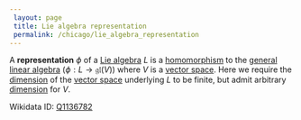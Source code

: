 ```yaml
---
 layout: page
 title: Lie algebra representation
 permalink: /chicago/lie_algebra_representation
---
```

A **representation** $\phi$ of a [Lie algebra](https://mathgloss.github.io/MathGloss/Lie_algebra) $L$ is a [homomorphism](https://mathgloss.github.io/MathGloss/Lie_algebra_homomorphism) to the [general linear algebra](https://mathgloss.github.io/MathGloss/general_linear_algebra) ($\phi:L \to \mathfrak{gl}(V)$) where $V$ is a [vector space](https://mathgloss.github.io/MathGloss/vector_space). Here we require the [dimension](https://mathgloss.github.io/MathGloss/dimension_of_vector_space) of the [vector space](https://mathgloss.github.io/MathGloss/vector_space) underlying $L$ to be finite, but admit arbitrary [dimension](https://mathgloss.github.io/MathGloss/##########################dimension) for $V$.

Wikidata ID: [Q1136782](https://www.wikidata.org/wiki/Q1136782)